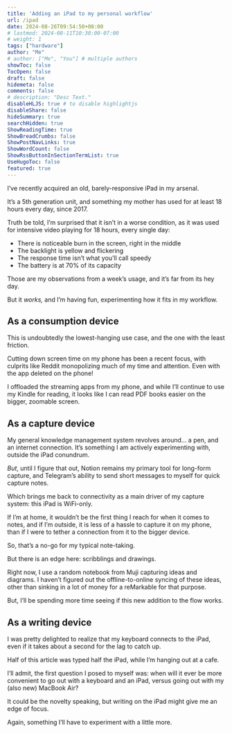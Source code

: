 ```yaml
---
title: 'Adding an iPad to my personal workflow'
url: /ipad
date: 2024-08-26T09:54:50+08:00
# lastmod: 2024-08-11T10:30:00-07:00
# weight: 1
tags: ["hardware"]
author: "Me"
# author: ["Me", "You"] # multiple authors
showToc: false
TocOpen: false
draft: false
hidemeta: false
comments: false
# description: "Desc Text."
disableHLJS: true # to disable highlightjs
disableShare: false
hideSummary: true
searchHidden: true
ShowReadingTime: true
ShowBreadCrumbs: false
ShowPostNavLinks: true
ShowWordCount: false
ShowRssButtonInSectionTermList: true
UseHugoToc: false
featured: true
---
```



I’ve recently acquired an old, barely-responsive iPad in my arsenal. 

It’s a 5th generation unit, and something my mother has used for at least 18 hours every day, since 2017.

Truth be told, I’m surprised that it isn’t in a worse condition, as it was used for intensive video playing for 18 hours, every single day: 
- There is noticeable burn in the screen, right in the middle
- The backlight is yellow and flickering
- The response time isn’t what you’ll call speedy
- The battery is at 70% of its capacity

Those are my observations from a week’s usage, and it’s far from its hey day. 

But it *works,* and I’m having fun, experimenting how it fits in my workflow. 

## As a consumption device
This is undoubtedly the lowest-hanging use case, and the one with the least friction. 

Cutting down screen time on my phone has been a recent focus, with culprits like Reddit monopolizing much of my time and attention. Even with the app deleted on the phone!

I offloaded the streaming apps from my phone, and while I’ll continue to use my Kindle for reading, it looks like I can read PDF books easier on the bigger, zoomable screen.

## As a capture device 
My general knowledge management system revolves around… a pen, and an internet connection. It’s something I am actively experimenting with, outside the iPad conundrum. 

*But*, until I figure that out, Notion remains my primary tool for long-form capture, and Telegram’s ability to send short messages to myself for quick capture notes. 

Which brings me back to connectivity as a main driver of my capture system: this iPad is WiFi-only. 

If I’m at home, it wouldn’t be the first thing I reach for when it comes to notes, and if I’m outside, it is less of a hassle to capture it on my phone, than if I were to tether a connection from it to the bigger device.

So, that’s a no-go for my typical note-taking. 

But there is an edge here: scribblings and drawings. 

Right now, I use a random notebook from Muji capturing ideas and diagrams. I haven’t figured out the offline-to-online syncing of these ideas, other than sinking in a lot of money for a reMarkable for that purpose.

But, I’ll be spending more time seeing if this new addition to the flow works.

## As a writing device

I was pretty delighted to realize that my keyboard connects to the iPad, even if it takes about a second for the lag to catch up. 

Half of this article was typed half the iPad, while I’m hanging out at a cafe. 

I’ll admit, the first question I posed to myself was: when will it ever be more convenient to go out with a keyboard and an iPad, versus going out with my (also new) MacBook Air? 

It could be the novelty speaking, but writing on the iPad might give me an edge of focus. 

Again, something I’ll have to experiment with a little more. 